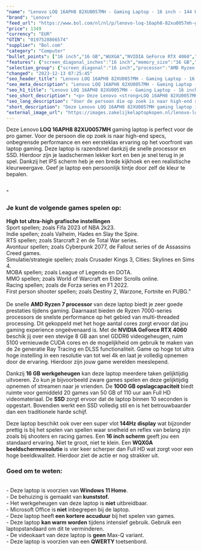 ```yaml
---
"name": "Lenovo LOQ 16APH8 82XU0057MH - Gaming Laptop - 16 inch - 144 Hz"
"brand": "Lenovo"
"feed_url": "https://www.bol.com/nl/nl/p/lenovo-loq-16aph8-82xu0057mh-gaming-laptop-16-inch-144-hz/9300000151986391"
"price": 1349
"currency": "EUR"
"GTIN": "0197528866574"
"supplier": "Bol.com"
"category": "Computer"
"bullet_points": ["16 inch","16 GB","WUXGA","NVIDIA GeForce RTX 4060","Gaming"]
"features": {"screen_diagonal_inches":"16 inch","memory_size":"16 GB","graphics":"WUXGA","graphics_card":"NVIDIA GeForce RTX 4060","purpose_laptop":"Gaming"}
"selection_group": {"screen_diagonal":"16 inch","processor":"AMD Ryzen 7","changed_price_past_3_days":false}
"changed": "2023-12-13 07:25:45"
"seo_header_title": "Lenovo LOQ 16APH8 82XU0057MH - Gaming Laptop - 16 inch - 144 Hz"
"seo_meta_description": "Lenovo LOQ 16APH8 82XU0057MH - Gaming Laptop - 16 inch - 144 Hz"
"seo_h1_title": "Lenovo LOQ 16APH8 82XU0057MH - Gaming Laptop - 16 inch - 144 Hz"
"seo_short_description": "<p> Deze Lenovo <strong>LOQ 16APH8 82XU0057MH</strong> gaming laptop is perfect voor de pro gamer."
"seo_long_description": "Voor de persoon die op zoek is naar high-end specs, onbegrensde performance en een eersteklas ervaring op het voorfront van laptop gaming. Deze laptop is razendsnel dankzij de snelle processor en SSD. Hierdoor zijn je laadschermen lekker kort en ben je snel terug in je spel. Dankzij het IPS scherm heb je een brede kijkhoek en een realistische kleurweergave. Geef je laptop een persoonlijk tintje door zelf de kleur te bepalen. </p> <p> <br />\" </p> <h3>Je kunt de volgende games spelen op:</h3> <p> </p> <p> <b>High tot ultra-high grafische instellingen</b><br /> Sport spellen; zoals Fifa 2023 of NBA 2k23. <br /> Indie spellen; zoals Valheim, Hades en Slay the Spire. <br /> RTS spellen; zoals Starcraft 2 en de Total War series. <br /> Avontuur spellen; zoals Cyberpunk 2077, de Fallout series of de Assassins Creed games. <br /> Simulatie/strategie spellen; zoals Crusader Kings 3, Cities: Skylines en Sims 4. <br /> MOBA spellen; zoals League of Legends en DOTA. <br /> MMO spellen; zoals World of Warcraft en Elder Scrolls online. <br /> Racing spellen; zoals de Forza series en F1 2022. <br /> First person shooter spellen; zoals Destiny 2, Warzone, Fortnite en PUBG. \" <br /> <br />De snelle <strong>AMD Ryzen 7 processor</strong> van deze laptop biedt je zeer goede prestaties tijdens gaming. Daarnaast bieden de Ryzen 7000-series processors de snelste performance op het gebied van multi-threaded processing. Dit gekoppeld met het hoge aantal cores zorgt ervoor dat jou gaming experience ongeëvenaard is. Met de <strong>NVIDIA GeForce RTX 4060</strong> beschik jij over een stevige 8 GB aan snel GDDR6 videogeheugen, ruim 5100 vernieuwde CUDA cores en de mogelijkheid om gebruik te maken van de 2e generatie Ray Tracing en DLSS functionaliteit. Game op hoge tot ultra hoge instelling in een resolutie van tot wel 4k en laat je volledig opnemen door de ervaring. Hierdoor zijn jouw game werelden meeslepend. </p> <p> Dankzij <strong>16 GB werkgeheugen</strong> kan deze laptop meerdere taken gelijktijdig uitvoeren. Zo kun je bijvoorbeeld zware games spelen en deze gelijktijdig opnemen of streamen naar je vrienden. De <strong>1000 GB opslagcapaciteit </strong>biedt ruimte voor gemiddeld 20 games van 50 GB of 110 uur aan Full HD videomateriaal. De <strong>SSD</strong> zorgt ervoor dat de laptop binnen 10 seconden is opgestart. Bovendien werkt een SSD volledig stil en is het betrouwbaarder dan een traditionele harde schijf. </p> <p> Deze laptop beschikt ook over een super vlot<strong> 144Hz display</strong> wat bijzonder prettig is bij het spelen van spellen waar snelheid en reflex van belang zijn zoals bij shooters en racing games. Een <strong>16 inch scherm</strong> geeft jou een standaard ervaring. Niet te groot, niet te klein. Een <strong>WQXGA beeldschermresolutie</strong> is vier keer scherper dan Full HD wat zorgt voor een hoge beeldkwaliteit. Hierdoor ziet de actie er nog strakker uit. </p> <h3><strong>Goed om te weten:</strong></h3> <p> <br />- Deze laptop is voorzien van<strong> Windows 11 Home</strong>. <br />- De behuizing is gemaakt van<strong> kunststof. </strong><br />- Het werkgeheugen van deze laptop is <strong>niet</strong> uitbreidbaar. <br />- Microsoft Office is<strong> niet</strong> inbegrepen bij de laptop. <br />- Deze laptop heeft<strong> een kortere accuduur</strong> bij het spelen van games. <br />- Deze laptop <strong>kan warm worden</strong> tijdens intensief gebruik. Gebruik een laptopstandaard om dit te verminderen. <br />- De videokaart van deze laptop is <strong>geen</strong> Max-Q variant. <br />- Deze laptop is voorzien van een <strong>QWERTY </strong>toetsenbord. </p>"
"short_description": "Deze Lenovo LOQ 16APH8 82XU0057MH gaming laptop is perfect voor de pro gamer. Voor de persoon die op zoek is naar high-end specs, onbegrensde performance en een eersteklas ervaring op het voorfront van laptop gaming. Deze laptop is razendsnel dankzij de snelle processor en SSD. Hierdoor zijn je laadschermen lekker kort en ben je snel terug in je spel. Dankzij het IPS scherm heb je een brede kijkhoek en een realistische kleurweergave. Geef je laptop een persoonlijk tintje door zelf de kleur te bepalen. \" Je kunt de volgende games spelen op: High tot ultra-high grafische instellingen Sport spellen; zoals Fifa 2023 of NBA 2k23. Indie spellen; zoals Valheim, Hades en Slay the Spire. RTS spellen; zoals Starcraft 2 en de Total War series. Avontuur spellen; zoals Cyberpunk 2077, de Fallout series of de Assassins Creed games. Simulatie/strategie spellen; zoals Crusader Kings 3, Cities: Skylines en Sims 4. MOBA spellen; zoals League of Legends en DOTA. MMO spellen; zoals World of Warcraft en Elder Scrolls online. Racing spellen; zoals de Forza series en F1 2022. First person shooter spellen; zoals Destiny 2, Warzone, Fortnite en PUBG.\" De snelle AMD Ryzen 7 processor van deze laptop biedt je zeer goede prestaties tijdens gaming. Daarnaast bieden de Ryzen 7000-series processors de snelste performance op het gebied van multi-threaded processing. Dit gekoppeld met het hoge aantal cores zorgt ervoor dat jou gaming experience ongeëvenaard is. Met de NVIDIA GeForce RTX 4060 beschik jij over een stevige 8 GB aan snel GDDR6 videogeheugen, ruim 5100 vernieuwde CUDA cores en de mogelijkheid om gebruik te maken van de 2e generatie Ray Tracing en DLSS functionaliteit. Game op hoge tot ultra hoge instelling in een resolutie van tot wel 4k en laat je volledig opnemen door de ervaring. Hierdoor zijn jouw game werelden meeslepend. Dankzij 16 GB werkgeheugen kan deze laptop meerdere taken gelijktijdig uitvoeren. Zo kun je bijvoorbeeld zware games spelen en deze gelijktijdig opnemen of streamen naar je vrienden. De 1000 GB opslagcapaciteit biedt ruimte voor gemiddeld 20 games van 50 GB of 110 uur aan Full HD videomateriaal. De SSD zorgt ervoor dat de laptop binnen 10 seconden is opgestart. Bovendien werkt een SSD volledig stil en is het betrouwbaarder dan een traditionele harde schijf. Deze laptop beschikt ook over een super vlot 144Hz display wat bijzonder prettig is bij het spelen van spellen waar snelheid en reflex van belang zijn zoals bij shooters en racing games. Een 16 inch scherm geeft jou een standaard ervaring. Niet te groot, niet te klein. Een WQXGA beeldschermresolutie is vier keer scherper dan Full HD wat zorgt voor een hoge beeldkwaliteit. Hierdoor ziet de actie er nog strakker uit. Goed om te weten: - Deze laptop is voorzien van Windows 11 Home. - De behuizing is gemaakt van kunststof. - Het werkgeheugen van deze laptop is niet uitbreidbaar. - Microsoft Office is niet inbegrepen bij de laptop. - Deze laptop heeft een kortere accuduur bij het spelen van games. - Deze laptop kan warm worden tijdens intensief gebruik. Gebruik een laptopstandaard om dit te verminderen. - De videokaart van deze laptop is geen Max-Q variant. - Deze laptop is voorzien van een QWERTY toetsenbord."
"external_image_url": "https://images.zakelijkelaptopkopen.nl/lenovo-loq-16aph8-82xu0057mh-gaming-laptop-16-inch-144-hz.webp"
---
```


<p> Deze Lenovo <strong>LOQ 16APH8 82XU0057MH</strong> gaming laptop is perfect voor de pro gamer. Voor de persoon die op zoek is naar high-end specs, onbegrensde performance en een eersteklas ervaring op het voorfront van laptop gaming. Deze laptop is razendsnel dankzij de snelle processor en SSD. Hierdoor zijn je laadschermen lekker kort en ben je snel terug in je spel. Dankzij het IPS scherm heb je een brede kijkhoek en een realistische kleurweergave. Geef je laptop een persoonlijk tintje door zelf de kleur te bepalen. </p> <p> <br />" </p> <h3>Je kunt de volgende games spelen op:</h3> <p>  </p> <p> <b>High tot ultra-high grafische instellingen</b><br /> Sport spellen; zoals Fifa 2023 of NBA 2k23. <br /> Indie spellen; zoals Valheim, Hades en Slay the Spire.<br /> RTS spellen; zoals Starcraft 2 en de Total War series.<br /> Avontuur spellen; zoals Cyberpunk 2077, de Fallout series of de Assassins Creed games.<br /> Simulatie/strategie spellen; zoals Crusader Kings 3, Cities: Skylines en Sims 4.<br /> MOBA spellen; zoals League of Legends en DOTA.<br /> MMO spellen; zoals World of Warcraft en Elder Scrolls online.<br /> Racing spellen; zoals de Forza series en F1 2022. <br /> First person shooter spellen; zoals Destiny 2, Warzone, Fortnite en PUBG." <br /> <br />De snelle <strong>AMD Ryzen 7 processor</strong> van deze laptop biedt je zeer goede prestaties tijdens gaming. Daarnaast bieden de Ryzen 7000-series processors de snelste performance op het gebied van multi-threaded processing. Dit gekoppeld met het hoge aantal cores zorgt ervoor dat jou gaming experience ongeëvenaard is. Met de <strong>NVIDIA GeForce RTX 4060</strong> beschik jij over een stevige 8 GB aan snel GDDR6 videogeheugen, ruim 5100 vernieuwde CUDA cores en de mogelijkheid om gebruik te maken van de 2e generatie Ray Tracing en DLSS functionaliteit. Game op hoge tot ultra hoge instelling in een resolutie van tot wel 4k en laat je volledig opnemen door de ervaring. Hierdoor zijn jouw game werelden meeslepend. </p> <p> Dankzij <strong>16 GB werkgeheugen</strong> kan deze laptop meerdere taken gelijktijdig uitvoeren. Zo kun je bijvoorbeeld zware games spelen en deze gelijktijdig opnemen of streamen naar je vrienden. De <strong>1000 GB opslagcapaciteit </strong>biedt ruimte voor gemiddeld 20 games van 50 GB of 110 uur aan Full HD videomateriaal. De <strong>SSD</strong> zorgt ervoor dat de laptop binnen 10 seconden is opgestart. Bovendien werkt een SSD volledig stil en is het betrouwbaarder dan een traditionele harde schijf. </p> <p> Deze laptop beschikt ook over een super vlot<strong> 144Hz display</strong> wat bijzonder prettig is bij het spelen van spellen waar snelheid en reflex van belang zijn zoals bij shooters en racing games. Een <strong>16 inch scherm</strong> geeft jou een standaard ervaring. Niet te groot, niet te klein. Een <strong>WQXGA beeldschermresolutie</strong> is vier keer scherper dan Full HD wat zorgt voor een hoge beeldkwaliteit. Hierdoor ziet de actie er nog strakker uit. </p> <h3><strong>Goed om te weten:</strong></h3> <p> <br />- Deze laptop is voorzien van<strong> Windows 11 Home</strong>.<br />- De behuizing is gemaakt van<strong> kunststof.</strong><br />- Het werkgeheugen van deze laptop is <strong>niet</strong> uitbreidbaar. <br />- Microsoft Office is<strong> niet</strong> inbegrepen bij de laptop.<br />- Deze laptop heeft<strong> een kortere accuduur</strong> bij het spelen van games.<br />- Deze laptop <strong>kan warm worden</strong> tijdens intensief gebruik. Gebruik een laptopstandaard om dit te verminderen.<br />- De videokaart van deze laptop is <strong>geen</strong> Max-Q variant.<br />- Deze laptop is voorzien van een <strong>QWERTY </strong>toetsenbord. </p>